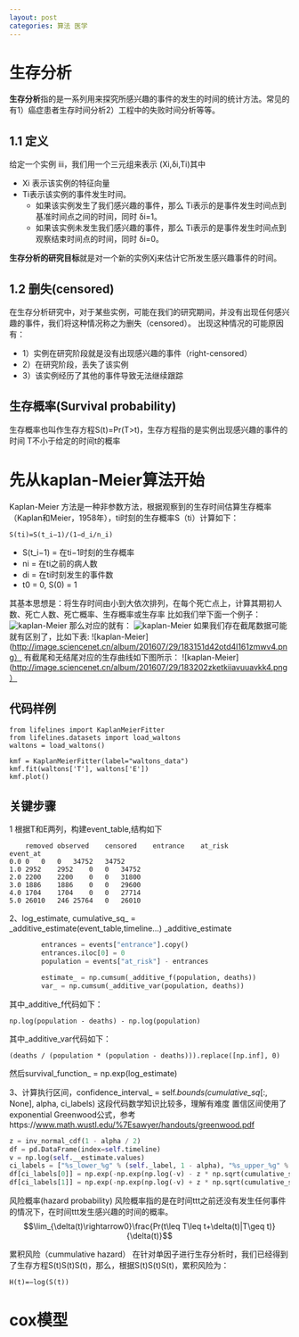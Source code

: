 ```yaml
---
layout: post
categories: 算法 医学
---
```



# 生存分析
**生存分析**指的是一系列用来探究所感兴趣的事件的发生的时间的统计方法。常见的有1）癌症患者生存时间分析2）工程中的失败时间分析等等。

## 1.1 定义
给定一个实例 iii，我们用一个三元组来表示 (Xi,δi,Ti)其中

- Xi 表示该实例的特征向量
- Ti表示该实例的事件发生时间。
  - 如果该实例发生了我们感兴趣的事件，那么 Ti表示的是事件发生时间点到基准时间点之间的时间，同时 δi=1。
  - 如果该实例未发生我们感兴趣的事件，那么 Ti表示的是事件发生时间点到观察结束时间点的时间，同时 δi=0。

**生存分析的研究目标**就是对一个新的实例Xj来估计它所发生感兴趣事件的时间。

## 1.2 删失(censored)
在生存分析研究中，对于某些实例，可能在我们的研究期间，并没有出现任何感兴趣的事件，我们将这种情况称之为删失（censored）。
出现这种情况的可能原因有：
- 1）实例在研究阶段就是没有出现感兴趣的事件（right-censored）
- 2）在研究阶段，丢失了该实例
- 3）该实例经历了其他的事件导致无法继续跟踪

## 生存概率(Survival probability)
生存概率也叫作生存方程S(t)=Pr(T>t)，生存方程指的是实例出现感兴趣的事件的时间 T不小于给定的时间t的概率
# 先从kaplan-Meier算法开始
Kaplan-Meier 方法是一种非参数方法，根据观察到的生存时间估算生存概率（Kaplan和Meier，1958年），ti时刻的生存概率S（ti）计算如下：
```
S(ti)=S(t_i−1)/(1−d_i/n_i)
```
- S(t_i−1) = 在ti−1时刻的生存概率
- ni = 在ti之前的病人数
- di = 在ti时刻发生的事件数
- t0 = 0, S(0) = 1

其基本思想是：将生存时间由小到大依次排列，在每个死亡点上，计算其期初人数、死亡人数、死亡概率、生存概率或生存率
比如我们举下面一个例子：
![kaplan-Meier](http://image.sciencenet.cn/album/201607/29/183127mn7vb7ok7omilbzq.png)
那么对应的就有：
![kaplan-Meier](http://image.sciencenet.cn/album/201607/29/1831404lb3lt633kvwlrkw.png)
如果我们存在截尾数据可能就有区别了，比如下表:
![kaplan-Meier](http://image.sciencenet.cn/album/201607/29/183151d42otd4l161zmwv4.png）
有截尾和无结尾对应的生存曲线如下图所示：
![kaplan-Meier](http://image.sciencenet.cn/album/201607/29/183202zketkiiavuuavkk4.png）

## 代码样例
```
from lifelines import KaplanMeierFitter
from lifelines.datasets import load_waltons
waltons = load_waltons()

kmf = KaplanMeierFitter(label="waltons_data")
kmf.fit(waltons['T'], waltons['E'])
kmf.plot()
```
## 关键步骤
1 根据T和E两列，构建event_table,结构如下
```
	removed	observed	censored	entrance	at_risk
event_at					
0.0	0	0	0	34752	34752
1.0	2952	2952	0	0	34752
2.0	2200	2200	0	0	31800
3.0	1886	1886	0	0	29600
4.0	1704	1704	0	0	27714
5.0	26010	246	25764	0	26010
```
2、log_estimate, cumulative_sq_ = _additive_estimate(event_table,timeline...)
_additive_estimate 
```python
        entrances = events["entrance"].copy()
        entrances.iloc[0] = 0
        population = events["at_risk"] - entrances

        estimate_ = np.cumsum(_additive_f(population, deaths))
        var_ = np.cumsum(_additive_var(population, deaths))
```
其中_additive_f代码如下：
```
np.log(population - deaths) - np.log(population)
```
其中_additive_var代码如下：
```
(deaths / (population * (population - deaths))).replace([np.inf], 0)
```
然后survival_function_ = np.exp(log_estimate)

3、计算执行区间，confidence_interval_ = self._bounds(cumulative_sq_[:, None], alpha, ci_labels)
这段代码数学知识比较多，理解有难度
置信区间使用了exponential Greenwood公式，参考https://www.math.wustl.edu/%7Esawyer/handouts/greenwood.pdf
```python
z = inv_normal_cdf(1 - alpha / 2)
df = pd.DataFrame(index=self.timeline)
v = np.log(self.__estimate.values)
ci_labels = ["%s_lower_%g" % (self._label, 1 - alpha), "%s_upper_%g" % (self._label, 1 - alpha)]
df[ci_labels[0]] = np.exp(-np.exp(np.log(-v) - z * np.sqrt(cumulative_sq_) / v))
df[ci_labels[1]] = np.exp(-np.exp(np.log(-v) + z * np.sqrt(cumulative_sq_) / v))
```
风险概率(hazard probability)
风险概率指的是在时间ttt之前还没有发生任何事件的情况下，在时间ttt发生感兴趣的时间的概率。
$$\lim_{\delta(t)\rightarrow0}\frac{Pr(t\leq T\leq t+\delta(t)|T\geq t)}{\delta(t)}$$

 累积风险（cummulative hazard）
在针对单因子进行生存分析时，我们已经得到了生存方程S(t)S(t)S(t)，那么，根据S(t)S(t)S(t)，累积风险为：
```
H(t)=−log(S(t))
```
# cox模型